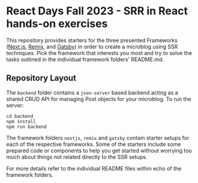 # React Days Fall 2023 - SRR in React hands-on exercises

This repository provides starters for the three presented Frameworks ([Next.js](https://nextjs.org/), [Remix](https://remix.run/), and [Gatsby](https://www.gatsbyjs.com/)) in order to create
a microblog using SSR techniques. Pick the framework that interests you most and try to solve the tasks outlined in the individual framework folders' README.md.

## Repository Layout
The `backend` folder contains a `json-server` based backend acting as a shared CRUD API for managing Post objects for your microblog. To run the server:

```
cd backend
npm install
npm run backend
```

The framework folders `nextjs`, `remix` and `gatsby` contain starter setups for each of the respective frameworks.
Some of the starters include some prepared code or components to help you get started without worrying too much about
things not related directly to the SSR setups.

For more details refer to the individual README files within echo of the framework folders.
